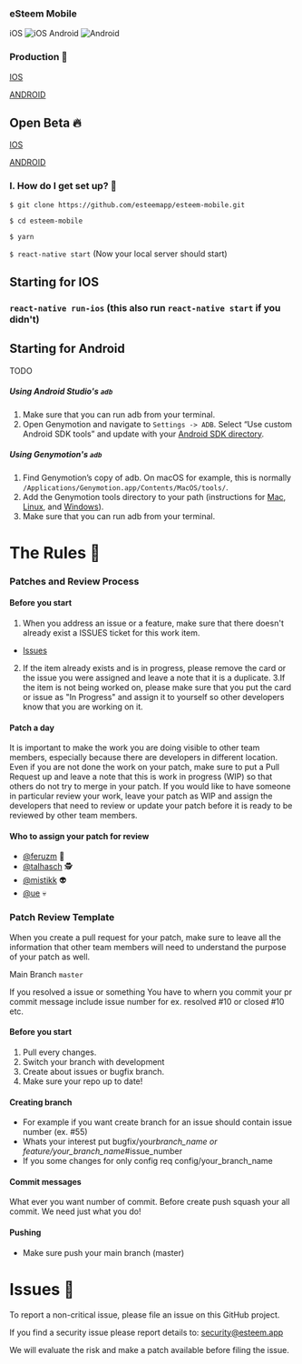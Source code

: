 ### eSteem Mobile

iOS ![iOS](https://build.appcenter.ms/v0.1/apps/ef80aa2a-d4e1-4f43-a4f8-be12ea72ba9b/branches/master/badge)
  Android ![Android](https://build.appcenter.ms/v0.1/apps/12aace32-b58a-49da-bf85-5477f89ae16e/branches/master/badge)
  
### Production 🚀
[IOS](https://itunes.apple.com/cy/app/esteem-v2/id1451896376?l=tr&mt=8)

[ANDROID](https://play.google.com/store/apps/details?id=app.esteem.mobile)

## Open Beta 🔥
[IOS](https://install.appcenter.ms/orgs/esteem.app/apps/esteem-1/distribution_groups/beta_testers)

[ANDROID](https://install.appcenter.ms/orgs/esteem.app/apps/esteem/distribution_groups/beta_testers)

### I. How do I get set up? 🔧

`$ git clone https://github.com/esteemapp/esteem-mobile.git`

`$ cd esteem-mobile`

`$ yarn`

`$ react-native start` (Now your local server should start)

## Starting for IOS

### `react-native run-ios` (this also run `react-native start` if you didn't)

## Starting for Android

TODO

##### Using Android Studio's `adb`

1. Make sure that you can run adb from your terminal.
2. Open Genymotion and navigate to `Settings -> ADB`. Select “Use custom Android SDK tools” and update with your [Android SDK directory](https://stackoverflow.com/questions/25176594/android-sdk-location).

##### Using Genymotion's `adb`

1. Find Genymotion’s copy of adb. On macOS for example, this is normally `/Applications/Genymotion.app/Contents/MacOS/tools/`.
2. Add the Genymotion tools directory to your path (instructions for [Mac](http://osxdaily.com/2014/08/14/add-new-path-to-path-command-line/), [Linux](http://www.computerhope.com/issues/ch001647.htm), and [Windows](https://www.howtogeek.com/118594/how-to-edit-your-system-path-for-easy-command-line-access/)).
3. Make sure that you can run adb from your terminal.

# The Rules 🔪

### Patches and Review Process

#### Before you start

1.  When you address an issue or a feature, make sure that there doesn't already exist a ISSUES ticket for this work item.

- [Issues](https://github.com/esteemapp/esteem-mobile/issues)

2.  If the item already exists and is in progress, please remove the card or the issue you were assigned and leave a note that it is a duplicate.
    3.If the item is not being worked on, please make sure that you put the card or issue as "In Progress" and assign it to yourself so other developers know that you are working on it.

#### Patch a day

It is important to make the work you are doing visible to other team members, especially because there are developers in different location.
Even if you are not done the work on your patch, make sure to put a Pull Request up and leave a note that this is work in progress (WIP) so that others do not try to merge in your patch.
If you would like to have someone in particular review your work, leave your patch as WIP and assign the developers that need to review or update your patch before it is ready to be reviewed by other team members.

#### Who to assign your patch for review

- [@feruzm](https://github.com/feruzm) 👮
- [@talhasch](https://github.com/talhasch) 🕵
- [@mistikk](https://github.com/mistikk) 👽
- [@ue](https://github.com/ue) 💀

### Patch Review Template

When you create a pull request for your patch, make sure to leave all the information that other team members will need to understand the purpose of your patch as well.

Main Branch `master`

If you resolved a issue or something You have to whern you commit your pr commit message include issue number for ex. resolved #10 or closed #10 etc.

#### Before you start

1. Pull every changes.
2. Switch your branch with development
3. Create about issues or bugfix branch.
4. Make sure your repo up to date!

#### Creating branch

- For example if you want create branch for an issue should contain issue number (ex. #55)
- Whats your interest put bugfix/your*branch_name or feature/your_branch_name*#issue_number
- If you some changes for only config req config/your_branch_name

#### Commit messages

What ever you want number of commit. Before create push squash your all commit. We need just what you do!

#### Pushing

- Make sure push your main branch (master)

# Issues 👻

To report a non-critical issue, please file an issue on this GitHub project.

If you find a security issue please report details to: security@esteem.app

We will evaluate the risk and make a patch available before filing the issue.

